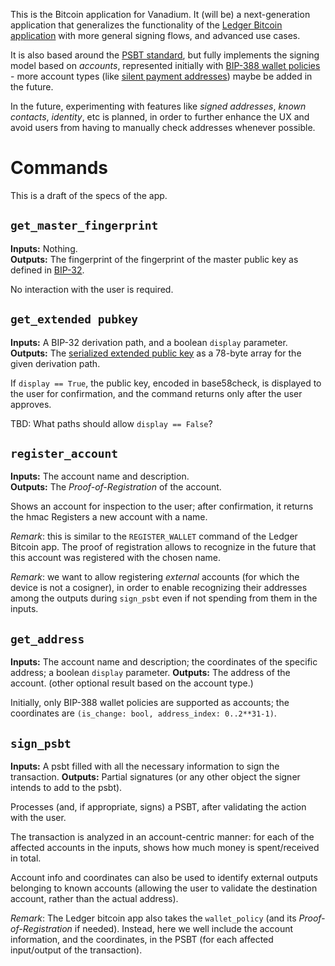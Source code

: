 This is the Bitcoin application for Vanadium. It (will be) a next-generation application that generalizes the functionality of the [Ledger Bitcoin application](https://github.com/LedgerHQ/app-bitcoin-new) with more general signing flows, and advanced use cases.

It is also based around the [PSBT standard](https://github.com/bitcoin/bips/blob/master/bip-0174.mediawiki), but fully implements the signing model based on _accounts_, represented initially with [BIP-388 wallet policies](https://github.com/bitcoin/bips/blob/master/bip-0388.mediawiki) - more account types (like [silent payment addresses](https://github.com/bitcoin/bips/blob/master/bip-0352.mediawiki)) maybe be added in the future.

In the future, experimenting with features like _signed addresses_, _known contacts_, _identity_, etc is planned, in order to further enhance the UX and avoid users from having to manually check addresses whenever possible.

# Commands

This is a draft of the specs of the app.

## `get_master_fingerprint`

**Inputs:** Nothing.\
**Outputs:** The fingerprint of the fingerprint of the master public key as defined in [BIP-32](https://github.com/bitcoin/bips/blob/master/bip-0032.mediawiki).

No interaction with the user is required.

## `get_extended pubkey`
**Inputs:** A BIP-32 derivation path, and a boolean `display` parameter.\
**Outputs:** The [serialized extended public key](https://github.com/bitcoin/bips/blob/master/bip-0032.mediawiki#serialization-format) as a 78-byte array for the given derivation path.

If `display == True`, the public key, encoded in base58check, is displayed to the user for confirmation, and the command returns only after the user approves.

TBD: What paths should allow `display == False`?

## `register_account`

**Inputs:** The account name and description.\
**Outputs:** The *Proof-of-Registration* of the account.

Shows an account for inspection to the user; after confirmation, it returns the hmac Registers a new account with a name.

*Remark*: this is similar to the `REGISTER_WALLET` command of the Ledger Bitcoin app. The proof of registration allows to recognize in the future that this account was registered with the chosen name.

*Remark*: we want to allow registering *external* accounts (for which the device is not a cosigner), in order to enable recognizing their addresses among the outputs during `sign_psbt` even if not spending from them in the inputs.


## `get_address`

**Inputs:** The account name and description; the coordinates of the specific address; a boolean `display` parameter.
**Outputs:** The address of the account. (other optional result based on the account type.)

Initially, only BIP-388 wallet policies are supported as accounts; the coordinates are `(is_change: bool, address_index: 0..2**31-1)`.

## `sign_psbt`

**Inputs:** A psbt filled with all the necessary information to sign the transaction.
**Outputs:** Partial signatures (or any other object the signer intends to add to the psbt).

Processes (and, if appropriate, signs) a PSBT, after validating the action with the user.

The transaction is analyzed in an account-centric manner: for each of the affected accounts in the inputs, shows how much money is spent/received in total.

Account info and coordinates can also be used to identify external outputs belonging to known accounts (allowing the user to validate the destination account, rather than the actual address).

*Remark*: The Ledger bitcoin app also takes the `wallet_policy` (and its *Proof-of-Registration* if needed). Instead, here we well include the account information, and the coordinates, in the PSBT (for each affected input/output of the transaction).
